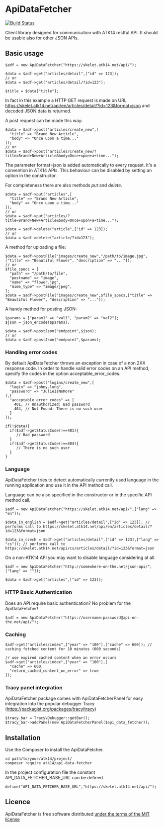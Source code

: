 ApiDataFetcher
==============

[![Build Status](https://travis-ci.com/atk14/ApiDataFetcher.svg?branch=master)](https://travis-ci.com/atk14/ApiDataFetcher)

Client library designed for communication with ATK14 restful API.
It should be usable also for other JSON APIs.

Basic usage
-----------

    $adf = new ApiDataFetcher("https://skelet.atk14.net/api/");

    $data = $adf->get("articles/detail",["id" => 123]);
    // or
    $data = $adf->get("articles/detail/?id=123");

    $title = $data["title"];

In fact in this example a HTTP GET request is made on URL https://skelet.atk14.net/api/en/articles/detail/?id=123&format=json and decoded JSON data is returned.

A post request can be made this way:

    $data = $adf->post("articles/create_new",[
      "title" => "Brand New Article",
      "body" => "Once upon a time..."
    ]);
    // or
    $data = $adf->post("articles/create_new/?title=Brand+New+Article&body=Once+upon+a+time...");

The parameter format=json is added automatically to every request. It's a convention in ATK14 APIs. This behaviour can be disabled by setting an option in the constructor.

For completeness there are also methods *put* and *delete*.

    $data = $adf->put("articles",[
      "title" => "Brand New Article",
      "body" => "Once upon a time..."
    ]);
    // or
    $data = $adf->put("articles/?title=Brand+New+Article&body=Once+upon+a+time...");

    $data = $adf->delete("article",["id" => 123]);
    // or
    $data = $adf->delete("article/?id=123");

A method for uploading a file:

    $data = $adf->postFile("images/create_new","/path/to/image.jpg",["title" => "Beautiful Flower", "description" => "..."]);
    // or
    $file_specs = [
      "path" => "/path/to/file",
      "postname" => "image",
      "name" => "flower.jpg",
      "mime_type" => "image/jpeg",
    ];
    $data = $adf->postFile("images/create_new",$file_specs,["title" => "Beautiful Flower", "description" => "..."]);

A handy method for posting JSON:

    $params = ["param1" => "val1", "param2" => "val2"];
    $json = json_encode($params);

    $data = $adf->postJson("endpoint",$json);
    // or
    $data = $adf->postJson("endpoint",$params);

### Handling error codes

By default ApiDataFetcher throws an exception in case of a non 2XX response code.
In order to handle valid error codes on an API method, specify the codes in the option acceptable_error_codes.

    $data = $adf->post("logins/create_new",[
      "login" => "johny.long",
      "password" => "JulieIsNoMore"
    ],[
      "acceptable_error_codes" => [
        401, // Unauthorized: Bad password
        404, // Not Found: There is no such user
      ]
    ]);
 
    if(!$data){
      if($adf->getStatusCode()==401){
         // Bad password
      }
      if($adf->getStatusCode()==404){
         // There is no such user
      }
    }

### Language

ApiDataFetcher tries to detect automatically currently used language in the running application and use it in the API method call.

Language can be also specified in the constructor or in the specific API method call.

    $adf = new ApiDataFetcher("https://skelet.atk14.net/api/",["lang" => "en"]);

    $data_in_english = $adf->get("articles/detail",["id" => 123]); // performs call to https://skelet.atk14.net/api/en/articles/detail/?id=123&format=json

    $data_in_czech = $adf->get("articles/detail",["id" => 123],["lang" => "cs"]); // performs call to https://skelet.atk14.net/api/cs/articles/detail/?id=123&format=json

On a non-ATK14 API you may want to disable language considering at all.

    $adf = new ApiDataFetcher("http://somewhere-on-the.net/json-api/",["lang" => ""]);

    $data = $adf->get("articles",["id" => 123]);

### HTTP Basic Authentication

Does an API require basic authentication? No problem for the ApiDataFetcher!

    $adf = new ApiDataFetcher("https://username:password@api-on-the.net/api/");

### Caching

    $adf->get("articles/index",["year" => "100"],["cache" => 600]); // caching fetched content for 10 minutes (600 seconds)

    // use expired cached content when an error occurs
    $adf->get("articles/index",["year" => "100"],[
      "cache" => 600,
      "return_cached_content_on_error" => true
    ]); 

### Tracy panel integration

ApiDataFetcher package comes with ApiDataFetcherPanel for easy integration into the popular debugger Tracy (https://packagist.org/packages/tracy/tracy)

    $tracy_bar = Tracy\Debugger::getBar();
    $tracy_bar->addPanel(new ApiDataFetcherPanel($api_data_fetcher));

Installation
------------

Use the Composer to install the ApiDataFetcher.

    cd path/to/your/atk14/project/
    composer require atk14/api-data-fetcher

In the project configuration file the constant API_DATA_FETCHER_BASE_URL can be defined.

    define("API_DATA_FETCHER_BASE_URL","https://skelet.atk14.net/api/");

Licence
-------

ApiDataFetcher is free software distributed [under the terms of the MIT license](http://www.opensource.org/licenses/mit-license)
